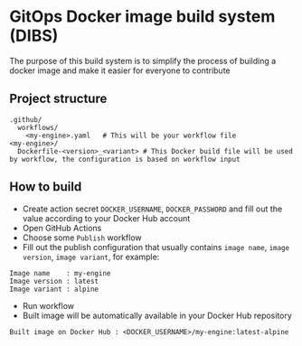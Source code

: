 # GitOps Docker image build system (DIBS)
The purpose of this build system is to simplify the process of building a docker image and make it easier for everyone to contribute

## Project structure
```
.github/
  workflows/
    <my-engine>.yaml   # This will be your workflow file
<my-engine>/
  Dockerfile-<version>_<variant> # This Docker build file will be used by workflow, the configuration is based on workflow input
```

## How to build
- Create action secret `DOCKER_USERNAME`, `DOCKER_PASSWORD` and fill out the value according to your Docker Hub account
- Open GitHub Actions
- Choose some `Publish` workflow
- Fill out the publish configuration that usually contains `image name`, `image version`, `image variant`, for example:
```env
Image name    : my-engine
Image version : latest
Image variant : alpine
```
- Run workflow
- Built image will be automatically available in your Docker Hub repository
```env
Built image on Docker Hub : <DOCKER_USERNAME>/my-engine:latest-alpine
```
